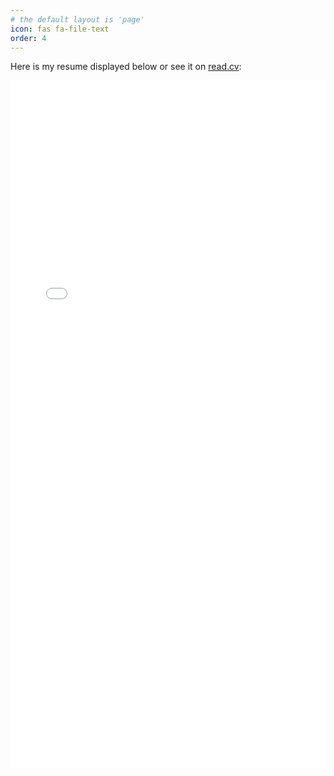 ```yaml
---
# the default layout is 'page'
icon: fas fa-file-text
order: 4
---
```


Here is my resume displayed below or see it on [read.cv](https://read.cv/deomorphisme):

<iframe src="{{ 'assets/files/LAURENT SEKONGO - INGENIEUR EN CYBERSECURITE ENG.pdf' | relative_url }}" width="100%" height="1100px" style="border: none;"></iframe>